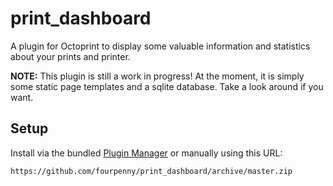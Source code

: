 # print_dashboard

A plugin for Octoprint to display some valuable information and statistics about your prints and printer.

**NOTE:** This plugin is still a work in progress! At the moment, it is simply some static page templates and a sqlite database. Take a look around if you want.

## Setup

Install via the bundled [Plugin Manager](https://docs.octoprint.org/en/master/bundledplugins/pluginmanager.html)
or manually using this URL:

    https://github.com/fourpenny/print_dashboard/archive/master.zip
